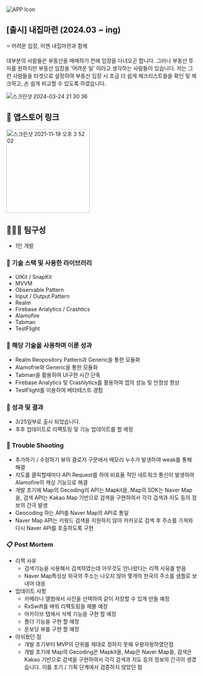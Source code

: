 
![APP Icon](https://github.com/Oreo-Mcflurry/BuyingMyHome/assets/96654328/2c9f1084-20f6-4b80-8320-d39b0336a840)

## [출시] 내집마련 (2024.03 ~ ing)

<aside>
⭐ 어려운 임장, 이젠 내집마련과 함께
  
대부분의 사람들은 부동산을 매매하기 전에 임장을 다녀오곤 합니다. 그러나 부동산 투자를 원하지만 부동산 임장을 ‘어려운 일’ 이라고 생각하는 사람들이 있습니다. 저는 그런 사람들을 타겟으로 설정하여 부동산 임장 시 조금 더 쉽게 체크리스트들을 확인 및 체크하고, 손 쉽게 비교할 수 있도록 하였습니다.

</aside>

![스크린샷 2024-03-24 21 30 36](https://github.com/Oreo-Mcflurry/BuyingMyHome/assets/96654328/1a18ee4b-d02d-498c-8718-be786f05c475)

## 🔗 앱스토어 링크

[<img width="220" alt="스크린샷 2021-11-19 오후 3 52 02" src="https://user-images.githubusercontent.com/55099365/196023806-5eb7be0f-c7cf-4661-bb39-35a15146c33a.png">](https://apps.apple.com/kr/app/%EB%82%B4%EC%A7%91%EB%A7%88%EB%A0%A8-%EB%82%B4-%EC%A7%91%EC%9D%84-%EC%9C%84%ED%95%9C-%EB%B6%80%EB%8F%99%EC%82%B0-%EC%9E%84%EC%9E%A5%EA%B8%B0%EB%A1%9D/id6479473879)



## 🧑‍🤝‍🧑 팀구성

- 1인 개발

### 🔨 기술 스택 및 사용한 라이브러리

- UIKit / SnapKit
- MVVM
- Observable Pattern
- Input / Output Pattern
- Realm
- Firebase Analytics / Crashtics
- Alamofire
- Tabman
- TestFlight

### 👏 해당 기술을 사용하며 이룬 성과

- Realm Reopository Pattern과 Generic을 통한 모듈화
- Alamofrie와 Generic을 통한 모듈화
- Tabman을 활용하여 UI구현 시간 단축
- Firebase Analytics 및 Crashlytics를 활용하여 앱의 성능 및 안정성 향상
- TestFlight를 이용하여 베타테스트 경험

### 📝 성과 및 결과

- 3/25일부로 출시 되었습니다.
- 추후 업데이트로 리팩토링 및 기능 업데이트를 할 예정

### 🌠 Trouble Shooting

- 추가하기 / 수정하기 뷰의 클로저 구문에서 메모리 누수가 발생하여 weak를 통해 해결
- 지도를 클릭할때마다 API Request를 하여 비효율 적인 네트워크 통신이 발생하여 Alamofire의 캐싱 기능으로 해결
- 개발 초기에 Map의 Gecoding의 API는 Mapkit을, Map의 SDK는 Naver Map을, 검색 API는 Kakao Map 기반으로 검색을 구현하여서 각각 검색과 지도 등의 정보의 간극 발생
- Geocoding 하는 API를 Naver Map의 API로 통일
- Naver Map API는 키워드 검색을 지원하지 않아 카카오로 검색 후 주소를 가져와 다시 Naver API를 호출하도록 구현

### 📋 Post Mortem

- 리젝 사유
  - 검색기능을 사용해서 검색하였는데 아무것도 안나왔다는 리젝 사유를 받음
  - Naver Map특성상 외국의 주소는 나오지 않아 몇개의 한국의 주소를 샘플로 보내어 대응
- 업데이트 사항
  - 카메라나 앨범에서 사진을 선택하여 같이 저장할 수 있게 만들 예정
  - RxSwift를 배워 리팩토링을 해볼 예정
  - 아카이브 탭에서 삭제 기능을 구현 할 예정
  - 폴더 기능을 구현 할 예정
  - 온보딩 뷰를 구현 할 예정
- 아쉬웠던 점
  - 개발 초기부터 MVP의 단위를 제대로 정하지 못해 우왕자왕하였던점
  - 개발 초기에 Map의 Gecoding은 Mapkit을, Map은 Naver Map을, 검색은 Kakao 기반으로 검색을 구현하여서 각각 검색과 지도 등의 정보의 간극이 생겼습니다. 이를 초기 / 기획 단계에서 검증하지 않았던 점
